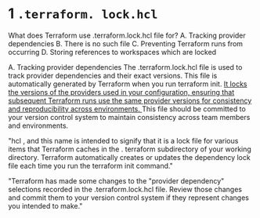 
# 1 `.terraform. lock.hcl`


What does Terraform use .terraform.lock.hcl file for?
A. Tracking provider dependencies
B. There is no such file
C. Preventing Terraform runs from occurring
D. Storing references to workspaces which are locked


A. Tracking provider dependencies
The .terraform.lock.hcl file is used to track provider dependencies and their exact versions. This file is automatically generated by Terraform when you run terraform init. 
<u>It locks the versions of the providers used in your configuration, ensuring that subsequent Terraform runs use the same provider versions for consistency and reproducibility across environments. </u> This file should be committed to your version control system to maintain consistency across team members and environments.

"hcl , and this name is intended to signify that it is a lock file for various items that Terraform caches in the . terraform subdirectory of your working directory. Terraform automatically creates or updates the dependency lock file each time you run the terraform init command."

"Terraform has made some changes to the "provider dependency" selections recorded in the .terraform.lock.hcl file. Review those changes and commit them to your version control system if they represent changes you intended to make."

